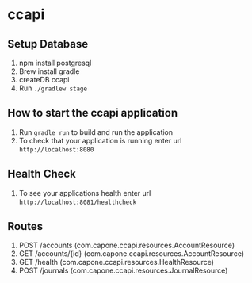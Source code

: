 # ccapi

Setup Database
---
1. npm install postgresql
2. Brew install gradle
3. createDB ccapi
4. Run `./gradlew stage`

How to start the ccapi application
---
1. Run `gradle run` to build and run the application
2. To check that your application is running enter url `http://localhost:8080`

Health Check
---
1. To see your applications health enter url `http://localhost:8081/healthcheck`

Routes
---
1. POST    /accounts (com.capone.ccapi.resources.AccountResource)
2. GET     /accounts/{id} (com.capone.ccapi.resources.AccountResource)
3. GET     /health (com.capone.ccapi.resources.HealthResource)
4. POST    /journals (com.capone.ccapi.resources.JournalResource)
 

 
